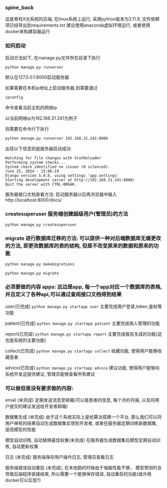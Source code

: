 ### spine_back
这是脊柱X光系统的后端, 在linux系统上运行, 采用python版本为3.11.9, 文件依赖项已经导出到requirements.txt
建议使用anaconda虚拟环境运行, 或者使用docker来构建容器运行

### 如何启动
启动方法如下, 在manage.py文件所在目录下执行
```sh
python manage.py runserver
```
默认在127.0.0.1:8000启动服务器

如果需要在本机ip地址上启动服务器,则需要通过
```sh
ipconfig
```
命令查看当前主机的网络ip

以当前网络ip为192.168.31.241为例子

则需要在命令行下执行
```sh
python manage.py runserver 192.168.31.241:8000
```

出现以下信息则是服务器启动成功

```
Watching for file changes with StatReloader
Performing system checks...
System check identified no issues (0 silenced).
June 25, 2024 - 15:06:19
Django version 5.0.6, using settings 'app.settings'
Starting development server at http://192.168.31.241:8000/
Quit the server with CTRL-BREAK.
```

服务器接口文档查看方法: 
启动服务器以后再浏览器中输入
http://localhost:8000/docs/

### createsuperuser 服务端创建超级用户(管理员)的方法
```sh
python manage.py createsuperuser
```
### migrate 进行数据库迁移的方法: 可以提供一种对后端数据库无痛更改的方法, 即更改数据库的表的结构, 但是不改变原来的数据和原来的功能
```sh
python manage.py makemigrations

python manage.py migrate
```

### 必须要做的内容 apps: 这边是app, 每一个app对应一个数据库的表格, 并且定义了各种api,可以通过查阅接口文档得到结果
user(已完成) ```python manage.py startapp user``` 主要完成用户登录,token,鉴权等功能

patient(已完成) ```python manage.py startapp patient``` 主要完成病人管理的功能

report(已完成) ```python manage.py startapp report``` 主要完成报告生成的功能(这也是系统的主要功能)

collect(已完成) ```python manage.py startapp collect``` 收藏功能, 使得用户能够收藏患者

advice(已完成) ```python manage.py startapp advice``` 建议功能, 使得用户能够向系统开发这提供建议, 管理员能够查看所有建议

### 可以做但是没有要求做的内容:
email (未完成) 定期发送消息至邮箱(可以是患者的信息, 每个月的月报, 以及将用户提交的建议发送给开发者邮箱)

数据集生成 (未完成) 由于这个系统实际上是给算法搭建一个平台, 那么我们可以将用户审核的结果自动生成数据集反馈到开发者, 或者在服务器定期训练新数据集, 提高模型的性能

模型自动训练, 自动替换最佳权重(未完成) 在服务器生成数据集后模型定期自动训练, 自动更新权重

日志 (未完成) 服务端保存用户操作日志, 管理员查看日志

服务端错误自动重启 (未完成), 在本地跑的时候由于电脑性能不够， 模型预测时会导致后端程序直接结束, 所以需要一个能够保存错误, 自动重启的功能(或许用docker可以实现?)